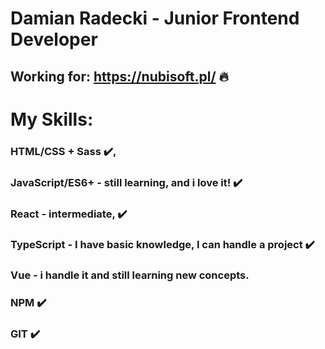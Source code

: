 # Damian Radecki - Junior Frontend Developer
## Working for: https://nubisoft.pl/ 🔥

# My Skills:
### HTML/CSS + Sass :heavy_check_mark:,
### JavaScript/ES6+ - still learning, and i love it! :heavy_check_mark: 
### React - intermediate, :heavy_check_mark: 
### TypeScript - I have basic knowledge, I can handle a project :heavy_check_mark: 
### Vue - i handle it and still learning new concepts. 
### NPM :heavy_check_mark: 
### GIT :heavy_check_mark: 
